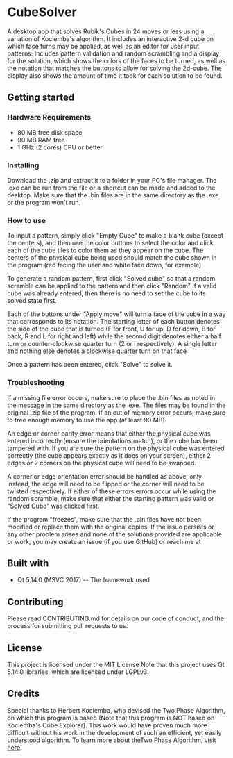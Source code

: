 # CubeSolver
A desktop app that solves Rubik's Cubes in 24 moves or less using a variation of Kociemba's algorithm. It includes an interactive 2-d 
cube on which face turns may be applied, as well as an editor for user input patterns. Includes pattern validation and random scrambling
and a display for the solution, which shows the colors of the faces to be turned, as well as the notation that matches the buttons to 
allow for solving the 2d-cube. The display also shows the amount of time it took for each solution to be found.

## Getting started
### Hardware Requirements
* 80 MB free disk space
* 90 MB RAM free
* 1 GHz (2 cores) CPU or better

### Installing
Download the .zip and extract it to a folder in your PC's file manager. The .exe can be run from the file or a shortcut can be made and
added to the desktop. Make sure that the .bin files are in the same directory as the .exe or the program won't run.

### How to use
To input a pattern, simply click "Empty Cube" to make a blank cube (except the centers), and then use the color buttons to select the 
color and click each of the cube tiles to color them as they appear on the cube. The centers of the physical cube being used should
match the cube shown in the program (red facing the user and white face down, for example)

To generate a random pattern, first click "Solved cube" so that a random scramble can be applied to the pattern and then click "Random"
If a valid cube was already entered, then there is no need to set the cube to its solved state first.

Each of the buttons under "Apply move" will turn a face of the cube in a way that corresponds to its notation. The starting letter of 
each button denotes the side of the cube that is turned (F for front, U for up, D for down, B for back, R and L for right and left) 
while the second digit denotes either a half turn or counter-clockwise quarter turn (2 or i respectively). A single letter and nothing 
else denotes a clockwise quarter turn on that face

Once a pattern has been entered, click "Solve" to solve it.

### Troubleshooting
If a missing file error occurs, make sure to place the .bin files as noted in the message in the same directory as the .exe. The files
may be found in the original .zip file of the program.
If an out of memory error occurs, make sure to free enough memory to use the app (at least 90 MB)

An edge or corner parity error means that either the physical cube was entered incorrectly (ensure the orientations match), or the cube 
has been tampered with. If you are sure the pattern on the physical cube was entered correctly (the cube appears exactly as it does on 
your screen), either 2 edges or 2 corners on the physical cube will need to be swapped.

A corner or edge orientation error should be handled as above, only instead, the edge will need to be flipped or the corner will need to
be twisted respectively.
If either of these errors errors occur while using the random scramble, make sure that either the starting pattern was valid or "Solved
Cube" was clicked first. 

If the program "freezes", make sure that the .bin files have not been modified or replace them with the original copies. If the issue
persists or any other problem arises and none of the solutions provided are applicable or work, you may create an issue (if you use
GitHub) or reach me at

## Built with
* Qt 5.14.0 (MSVC 2017) -- The framework used

## Contributing
Please read CONTRIBUTING.md for details on our code of conduct, and the process for submitting pull requests to us.

## License
This project is licensed under the MIT License
Note that this project uses Qt 5.14.0 libraries, which are licensed under LGPLv3.

## Credits
Special thanks to Herbert Kociemba, who devised the Two Phase Algorithm, on which this program is based (Note that this program
is NOT based on Kociemba's Cube Explorer). This work would have proven much more difficult without his work in the development of such 
an efficient, yet easily understood algorithm. To learn more about theTwo Phase Algorithm, visit [here](http://kociemba.org/cube.htm).
